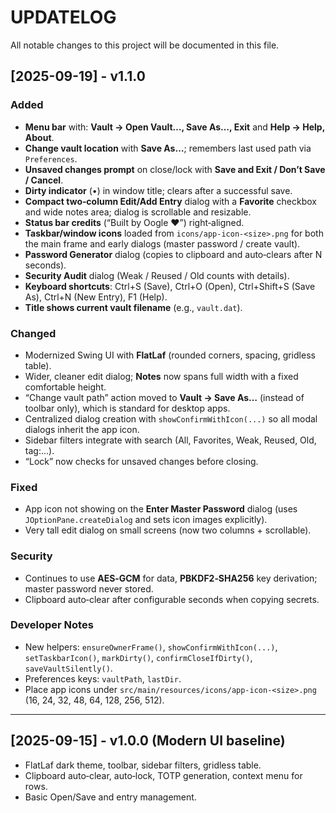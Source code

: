 # UPDATELOG

All notable changes to this project will be documented in this file.

## [2025-09-19] - v1.1.0

### Added
- **Menu bar** with: **Vault → Open Vault…, Save As…, Exit** and **Help → Help, About**.
- **Change vault location** with **Save As…**; remembers last used path via `Preferences`.
- **Unsaved changes prompt** on close/lock with **Save and Exit / Don’t Save / Cancel**.
- **Dirty indicator** (•) in window title; clears after a successful save.
- **Compact two‑column Edit/Add Entry** dialog with a **Favorite** checkbox and wide notes area; dialog is scrollable and resizable.
- **Status bar credits** (“Built by Oogle ❤️”) right‑aligned.
- **Taskbar/window icons** loaded from `icons/app-icon-<size>.png` for both the main frame and early dialogs (master password / create vault).
- **Password Generator** dialog (copies to clipboard and auto‑clears after N seconds).
- **Security Audit** dialog (Weak / Reused / Old counts with details).
- **Keyboard shortcuts**: Ctrl+S (Save), Ctrl+O (Open), Ctrl+Shift+S (Save As), Ctrl+N (New Entry), F1 (Help).
- **Title shows current vault filename** (e.g., `vault.dat`).

### Changed
- Modernized Swing UI with **FlatLaf** (rounded corners, spacing, gridless table).
- Wider, cleaner edit dialog; **Notes** now spans full width with a fixed comfortable height.
- “Change vault path” action moved to **Vault → Save As…** (instead of toolbar only), which is standard for desktop apps.
- Centralized dialog creation with `showConfirmWithIcon(...)` so all modal dialogs inherit the app icon.
- Sidebar filters integrate with search (All, Favorites, Weak, Reused, Old, tag:…).
- “Lock” now checks for unsaved changes before closing.

### Fixed
- App icon not showing on the **Enter Master Password** dialog (uses `JOptionPane.createDialog` and sets icon images explicitly).
- Very tall edit dialog on small screens (now two columns + scrollable).

### Security
- Continues to use **AES‑GCM** for data, **PBKDF2‑SHA256** key derivation; master password never stored.
- Clipboard auto‑clear after configurable seconds when copying secrets.

### Developer Notes
- New helpers: `ensureOwnerFrame()`, `showConfirmWithIcon(...)`, `setTaskbarIcon()`, `markDirty()`, `confirmCloseIfDirty()`, `saveVaultSilently()`.
- Preferences keys: `vaultPath`, `lastDir`.
- Place app icons under `src/main/resources/icons/app-icon-<size>.png` (16, 24, 32, 48, 64, 128, 256, 512).

---

## [2025-09-15] - v1.0.0 (Modern UI baseline)
- FlatLaf dark theme, toolbar, sidebar filters, gridless table.
- Clipboard auto‑clear, auto‑lock, TOTP generation, context menu for rows.
- Basic Open/Save and entry management.
